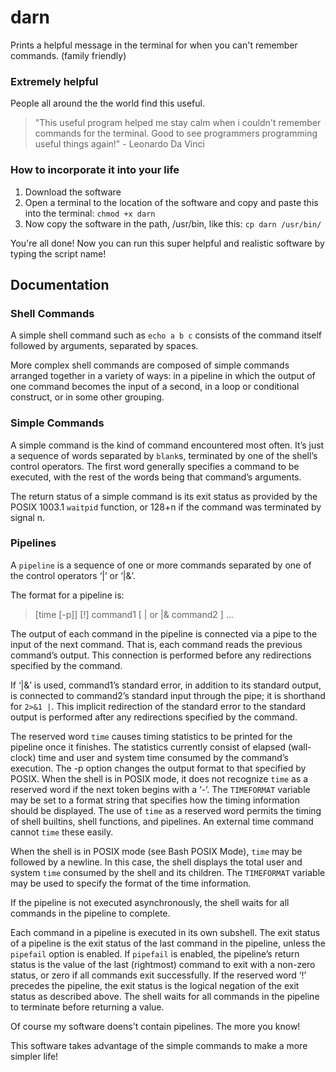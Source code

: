 # darn

Prints a helpful message in the terminal for when you can't remember commands. (family friendly)


### Extremely helpful

People all around the the world find this useful.

> "This useful program helped me stay calm when i couldn't remember commands for the terminal. Good to see programmers programming useful things again!" - Leonardo Da Vinci

### How to incorporate it into your life

1. Download the software
2. Open a terminal to the location of the software and copy and paste this into the terminal: `chmod +x darn`
3. Now copy the software in the path, /usr/bin, like this: `cp darn /usr/bin/`

You're all done! Now you can run this super helpful and realistic software by typing the script name! 


## Documentation 

### Shell Commands
A simple shell command such as `echo a b c` consists of the command itself followed by arguments, separated by spaces.

More complex shell commands are composed of simple commands arranged together in a variety of ways: in a pipeline in which the output of one command becomes the input of a second, in a loop or conditional construct, or in some other grouping.

### Simple Commands
A simple command is the kind of command encountered most often. It’s just a sequence of words separated by `blank`s, terminated by one of the shell’s control operators. The first word generally specifies a command to be executed, with the rest of the words being that command’s arguments.

The return status of a simple command is its exit status as provided by the POSIX 1003.1 `waitpid` function, or 128+n if the command was terminated by signal n.

### Pipelines
A `pipeline` is a sequence of one or more commands separated by one of the control operators ‘|’ or ‘|&’.

The format for a pipeline is:

> [time [-p]] [!] command1 [ | or |& command2 ] …

The output of each command in the pipeline is connected via a pipe to the input of the next command. That is, each command reads the previous command’s output. This connection is performed before any redirections specified by the command.

If ‘|&’ is used, command1’s standard error, in addition to its standard output, is connected to command2’s standard input through the pipe; it is shorthand for `2>&1 |`. This implicit redirection of the standard error to the standard output is performed after any redirections specified by the command.

The reserved word `time` causes timing statistics to be printed for the pipeline once it finishes. The statistics currently consist of elapsed (wall-clock) time and user and system time consumed by the command’s execution. The -p option changes the output format to that specified by POSIX. When the shell is in POSIX mode, it does not recognize `time` as a reserved word if the next token begins with a ‘-’. The `TIMEFORMAT` variable may be set to a format string that specifies how the timing information should be displayed. The use of `time` as a reserved word permits the timing of shell builtins, shell functions, and pipelines. An external time command cannot `time` these easily.

When the shell is in POSIX mode (see Bash POSIX Mode), `time` may be followed by a newline. In this case, the shell displays the total user and system `time` consumed by the shell and its children. The `TIMEFORMAT` variable may be used to specify the format of the time information.

If the pipeline is not executed asynchronously, the shell waits for all commands in the pipeline to complete.

Each command in a pipeline is executed in its own subshell. The exit status of a pipeline is the exit status of the last command in the pipeline, unless the `pipefail` option is enabled. If `pipefail` is enabled, the pipeline’s return status is the value of the last (rightmost) command to exit with a non-zero status, or zero if all commands exit successfully. If the reserved word ‘!’ precedes the pipeline, the exit status is the logical negation of the exit status as described above. The shell waits for all commands in the pipeline to terminate before returning a value.

Of course my software doens't contain pipelines. The more you know!


This software takes advantage of the simple commands to make a more simpler life!
